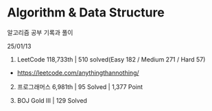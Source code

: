 # Algorithm & Data Structure

알고리즘 공부 기록과 풀이

25/01/13

1. LeetCode 118,733th | 510 solved(Easy 182 / Medium 271 / Hard 57)
- https://leetcode.com/anythingthannothing/

2. 프로그래머스 6,981th | 95 Solved | 1,377 Point

3. BOJ Gold III | 129 Solved
